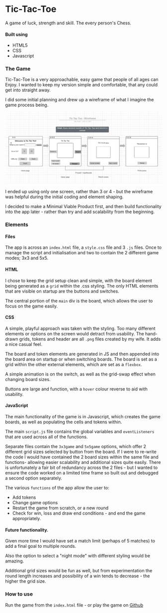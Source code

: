 # Tic-Tac-Toe

A game of luck, strength and skill. The every person's Chess.

#### Built using
 - HTML5
 - CSS
 - Javascript

 ### The Game
 Tic-Tac-Toe is a very approachable, easy game that people of all ages can Enjoy. I wanted to keep my version simple and comfortable, that any could get into straight away.

 I did some initial planning and drew up a wireframe of what I imagine the game process being. 
 
 ![Wireframe](./img/Wireframe.png)
 
 I ended up using only one screen, rather than 3 or 4 - but the wireframe was helpful during the initial coding and element shaping.

 I decided to make a Minimal Viable Product first, and then build functionality into the app later - rather than try and add scalability from the beginning.

 ### Elements
 #### Files
 The app is across an `index.html` file, a `style.css` file and 3 `.js` files. Once to manage the script and initialisation and two to contain the 2 different game modes; 3x3 and 5x5.

#### HTML
 I chose to keep the grid setup clean and simple, with the board element being generated as a `grid` within the .css styling. The only HTML elements that are visible on startup are the buttons and switches.

 The central portion of the `main` div is the board, which allows the user to focus on the game easily.

 #### CSS
 A simple, playful approach was taken with the styling. Too many different elements or options on the screen would detract from usability. The hand-drawn grids, tokens and header are all `.png` files created by my wife. It adds a nice casual feel.

 The board and token elements are generated in JS and then appended into the board area on startup or when switching boards. The board is set as a grid within the other external elements, which are set as a `flexbox`.

 A simple animation is on the switch, as well as the grid-swap effect when changing board sizes.

 Buttons are large and function, with a `hover` colour reverse to aid with usability.

#### JavaScript
The main functionality of the game is in Javascript, which creates the game boards, as well as populating the cells and tokens within.

The main `script.js` file contains the global variables and `eventListeners` that are used across all of the functions.

Separate files contain the `3x3game` and `5x5game` options, which offer 2 different grid sizes selected by button from the board. If I were to re-write the code I would have contained the 2 board sizes within the same file and functions- allowing easier scalability and additional sizes quite easily. There is unfortunately a fair bit of redundancy across the 2 files - but I wanted to ensure the code worked on a limited time frame so built out and debugged a second option separately.

The various `functions` of the app allow the user to:
 - Add tokens
 - Change game options
 - Restart the game from scratch, or a new round
 - Check for win, loss and draw end conditions - and end the game appropriately.

#### Future functionality.
 Given more time I would have set a match limit (perhaps of 5 matches) to add a final goal to multiple rounds.

 Also the option to select a "night mode" with different styling would be amazing.

 Additional grid sizes would be fun as well, but from experimentation the round length increases and possibility of a win tends to decrease - the higher the grid size.

 ### How to use
 Run the game from the `index.html` file - or play the game on [Github](https://drinkwithdan.github.io/Tic-Tac-Toe/)





